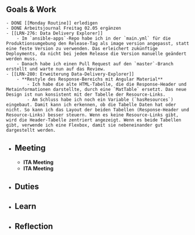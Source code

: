 ## Goals & Work
	- DONE [[Monday Routine]] erledigen
	- DONE Arbeitsjournal Freitag 02.05 ergänzen
	- [[LRN-276: Data Delivery Explorer]]
		- Im `ansible-apps`-Repo habe ich in der `main.yml` für die Produktionsumgebung den Release-Tag als image version angepasst, statt eine feste Version zu verwenden. Das erleichert zukünftige Deployments, da nicht bei jedem Release die Version manuelle geändert werden muss.
		- Danach habe ich einen Pull Request auf den `master`-Branch erstellt und warte nun auf das Review.
	- [[LRN-280: Erweiterung Data-Delivery-Explorer]]
		- **Restyle des Response-Bereichs mit Angular Material**
			- Ich habe die alte HTML-Tabelle, die die Response-Header und Metainformationen darstellte, durch eine `MatTable` ersetzt. Das neue Design ist nun konsistent mit der Tabelle der Resource-Links.
			- Am Schluss habe ich noch ein Variable (`hasResources`) eingebaut. Damit kann ich erkennen, ob die Tabelle Daten hat oder nicht. So kann ich das Layout der beiden Tabellen (Response-Header und Resource-Links) besser steuern. Wenn es keine Resource-Links gibt, wird die Header-Tabelle zentriert angezeigt. Wenn es beide Tabellen gibt, verwende ich eine Flexbox, damit sie nebeneinander gut dargestellt werden.
- ## Meeting
	- **ITA Meeting**
	- **ITA Meeting**
- ## Duties
- ## Learn
- ## Reflection